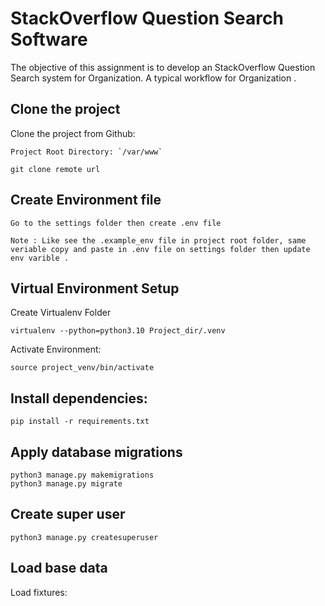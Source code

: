 # StackOverflow Question Search Software

The objective of this assignment is to develop an StackOverflow Question Search  system for Organization. A typical workflow for Organization .

## Clone the project
Clone the project from Github:

    Project Root Directory: `/var/www`
    
    git clone remote url

## Create Environment file

    Go to the settings folder then create .env file

    Note : Like see the .example_env file in project root folder, same veriable copy and paste in .env file on settings folder then update env varible .

## Virtual Environment Setup
Create Virtualenv Folder

    virtualenv --python=python3.10 Project_dir/.venv


Activate Environment:

    source project_venv/bin/activate


## Install dependencies:

    pip install -r requirements.txt


## Apply database migrations
    
    python3 manage.py makemigrations 
    python3 manage.py migrate

## Create super user
    
    python3 manage.py createsuperuser

## Load base data

Load fixtures:

